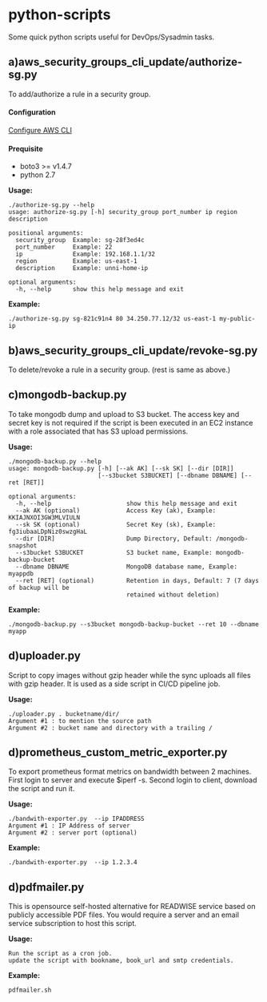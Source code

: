 # python-scripts

Some quick python scripts useful for DevOps/Sysadmin tasks.

a)aws_security_groups_cli_update/authorize-sg.py
----------------------------------------------
To add/authorize a rule in a security group.

#### Configuration

[Configure AWS CLI](https://docs.aws.amazon.com/cli/latest/userguide/cli-chap-getting-started.html)

#### Prequisite
* boto3 >= v1.4.7
* python 2.7

**Usage:**
```
./authorize-sg.py --help
usage: authorize-sg.py [-h] security_group port_number ip region description

positional arguments:
  security_group  Example: sg-28f3ed4c
  port_number     Example: 22
  ip              Example: 192.168.1.1/32
  region          Example: us-east-1
  description     Example: unni-home-ip

optional arguments:
  -h, --help      show this help message and exit

```

**Example:**
```
./authorize-sg.py sg-821c91n4 80 34.250.77.12/32 us-east-1 my-public-ip
```

b)aws_security_groups_cli_update/revoke-sg.py
-------------------------------------------
To delete/revoke a rule in a security group. (rest is same as above.)



c)mongodb-backup.py
-------------------------------------------
To take mongodb dump and upload to S3 bucket.
The access key and secret key is not required if the script is been executed in an EC2 instance with a role associated that has S3 upload permissions.

**Usage:**

```
./mongodb-backup.py --help
usage: mongodb-backup.py [-h] [--ak AK] [--sk SK] [--dir [DIR]]
                         [--s3bucket S3BUCKET] [--dbname DBNAME] [--ret [RET]]

optional arguments:
  -h, --help                     show this help message and exit
  --ak AK (optional)             Access Key (ak), Example: KKIAJNXOI3GW3MLVIULN
  --sk SK (optional)             Secret Key (sk), Example: fg3iubaaLDpNiz0swzgHaL
  --dir [DIR]                    Dump Directory, Default: /mongodb-snapshot
  --s3bucket S3BUCKET            S3 bucket name, Example: mongodb-backup-bucket
  --dbname DBNAME                MongoDB database name, Example: myappdb
  --ret [RET] (optional)         Retention in days, Default: 7 (7 days of backup will be
                                 retained without deletion)
```

**Example:**
```
./mongodb-backup.py --s3bucket mongodb-backup-bucket --ret 10 --dbname myapp
```


d)uploader.py
-------------------------------------------
Script to copy images without gzip header while the sync uploads all files with gzip header. It is used as a side script in CI/CD pipeline job.

**Usage:**

```
./uploader.py . bucketname/dir/
Argument #1 : to mention the source path
Argument #2 : bucket name and directory with a trailing /
```


d)prometheus_custom_metric_exporter.py
-------------------------------------------
To export prometheus format metrics on bandwidth between 2 machines.
First login to server and execute $iperf -s. Second login to client, download the script and run it.

**Usage:**

```
./bandwith-exporter.py  --ip IPADDRESS
Argument #1 : IP Address of server
Argument #2 : server port (optional)
```

**Example:**
```
./bandwith-exporter.py  --ip 1.2.3.4
```
d)pdfmailer.py
-------------------------------------------
This is opensource self-hosted alternative for READWISE service based on publicly accessible PDF files.
You would require a server and an email service subscription to host this script. 

**Usage:**

```
Run the script as a cron job.
update the script with bookname, book_url and smtp credentials.
```

**Example:**
```
pdfmailer.sh
```